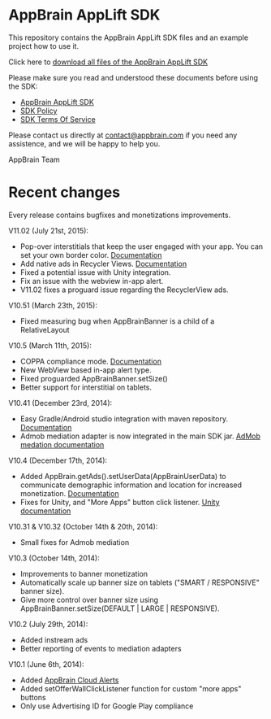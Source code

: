 AppBrain AppLift SDK
===========

This repository contains the AppBrain AppLift SDK files and an example project how to use it.

Click here to [download all files of the AppBrain AppLift SDK](https://github.com/swisscodemonkeys/appbrain-sdk/zipball/master)

Please make sure you read and understood these documents before  using the SDK:
  
  * [AppBrain AppLift SDK](http://www.appbrain.com/info/sdk)
  * [SDK Policy](http://www.appbrain.com/info/sdk-policy)
  * [SDK Terms Of Service](http://www.appbrain.com/info/sdk-tos)

Please contact us directly at contact@appbrain.com if you need any assistence, and we will be happy to help you.

AppBrain Team


Recent changes
============

Every release contains bugfixes and monetizations improvements.

V11.02 (July 21st, 2015):

  * Pop-over interstitials that keep the user engaged with your app. You can set your own border color. [Documentation](http://www.appbrain.com/info/sdk-docs/interstitial.html#custom-interstitial-border)
  * Add native ads in Recycler Views. [Documentation](http://www.appbrain.com/info/sdk-docs/listviews.html)
  * Fixed a potential issue with Unity integration.
  * Fix an issue with the webview in-app alert.
  * V11.02 fixes a proguard issue regarding the RecyclerView ads.

V10.51 (March 23th, 2015):

  * Fixed measuring bug when AppBrainBanner is a child of a RelativeLayout

V10.5 (March 11th, 2015):

  * COPPA compliance mode. [Documentation](http://www.appbrain.com/info/sdk-docs/gettingstarted.html#coppa-compliance)
  * New WebView based in-app alert type.
  * Fixed proguarded AppBrainBanner.setSize()
  * Better support for interstitial on tablets.

V10.41 (December 23rd, 2014):

  * Easy Gradle/Android studio integration with maven repository. [Documentation](http://www.appbrain.com/info/sdk-docs/gettingstarted.html)
  * Admob mediation adapter is now integrated in the main SDK jar. [AdMob medation documentation](http://www.appbrain.com/info/sdk-docs/admob.html)

V10.4 (December 17th, 2014):

  * Added AppBrain.getAds().setUserData(AppBrainUserData) to communicate demographic information and location for increased monetization. [Documentation](http://www.appbrain.com/info/sdk-docs/javadoc/com/appbrain/AppBrainUserData.html)
  * Fixes for Unity, and "More Apps" button click listener. [Unity documentation](http://www.appbrain.com/info/sdk-docs/unity.html)

V10.31 & V10.32 (October 14th & 20th, 2014):

  * Small fixes for Admob mediation

V10.3 (October 14th, 2014):

  * Improvements to banner monetization
  * Automatically scale up banner size on tablets ("SMART / RESPONSIVE" banner size).
  * Give more control over banner size using AppBrainBanner.setSize(DEFAULT | LARGE | RESPONSIVE).

V10.2 (July 29th, 2014):

  * Added instream ads
  * Better reporting of events to mediation adapters

V10.1 (June 6th, 2014):

  * Added [AppBrain Cloud Alerts](http://blog.appbrain.com/2014/07/keep-in-touch-with-your-users-through.html)
  * Added setOfferWallClickListener function for custom "more apps" buttons
  * Only use Advertising ID for Google Play compliance

